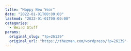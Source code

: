 ```yaml
---
title: "Happy New Year"
date: "2022-01-01T00:00:00"
lastmod: "2022-01-01T00:00:00"
categories:
  - Weird Stuff
params:
  original_slug: "?p=26139"
  original_url: "https://thezman.com/wordpress/?p=26139"
---
```



